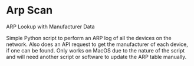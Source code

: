 # Arp Scan
ARP Lookup with Manufacturer Data

Simple Python script to perform an ARP log of all the devices on the network. Also does an API request to get the manufacturer of each device, if one can be found. Only works on MacOS due to the nature of the script and will need another script or software to update the ARP table manually.
